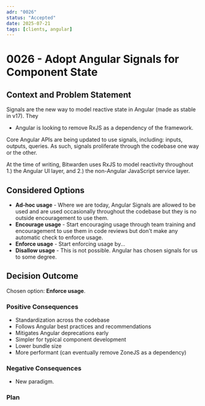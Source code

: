 ```yaml
---
adr: "0026"
status: "Accepted"
date: 2025-07-21
tags: [clients, angular]
---
```


# 0026 - Adopt Angular Signals for Component State

<AdrTable frontMatter={frontMatter}></AdrTable>

## Context and Problem Statement

Signals are the new way to model reactive state in Angular (made as stable in v17). They

- Angular is looking to remove RxJS as a dependency of the framework.

Core Angular APIs are being updated to use signals, including: inputs, outputs, queries. As such,
signals proliferate through the codebase one way or the other.

At the time of writing, Bitwarden uses RxJS to model reactivity throughout 1.) the Angular UI layer,
and 2.) the non-Angular JavaScript service layer.

## Considered Options

- **Ad-hoc usage** - Where we are today, Angular Signals are allowed to be used and are used
  occasionally throughout the codebase but they is no outside encouragement to use them.
- **Encourage usage** - Start encouraging usage through team training and encouragement to use them
  in code reviews but don't make any automatic check to enforce usage.
- **Enforce usage** - Start enforcing usage by...
- **Disallow usage** - This is not possible. Angular has chosen signals for us to some degree.

## Decision Outcome

Chosen option: **Enforce usage**.

### Positive Consequences

- Standardization across the codebase
- Follows Angular best practices and recommendations
- Mitigates Angular deprecations early
- Simpler for typical component development
- Lower bundle size
- More performant (can eventually remove ZoneJS as a dependency)

### Negative Consequences

- New paradigm.

### Plan
